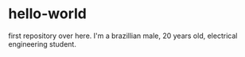 # hello-world
first repository over here.
I'm a brazillian male, 20 years old, electrical engineering student.
